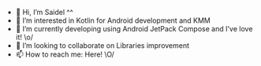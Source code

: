 - 👋 Hi, I’m Saidel ^^
- 👀 I’m interested in Kotlin for Android development and KMM
- 🌱 I’m currently developing using Android JetPack Compose and I've love it! \o/
- 💞️ I’m looking to collaborate on Libraries improvement
- 📫 How to reach me: Here! \O/

